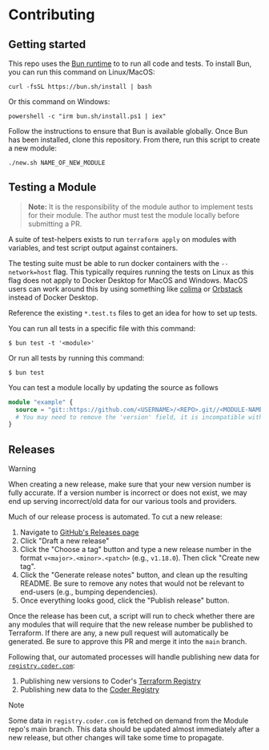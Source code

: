 # Contributing

## Getting started

This repo uses the [Bun runtime](https://bun.sh/) to to run all code and tests. To install Bun, you can run this command on Linux/MacOS:

```shell
curl -fsSL https://bun.sh/install | bash
```

Or this command on Windows:

```shell
powershell -c "irm bun.sh/install.ps1 | iex"
```

Follow the instructions to ensure that Bun is available globally. Once Bun has been installed, clone this repository. From there, run this script to create a new module:

```shell
./new.sh NAME_OF_NEW_MODULE
```

## Testing a Module

> **Note:** It is the responsibility of the module author to implement tests for their module. The author must test the module locally before submitting a PR.

A suite of test-helpers exists to run `terraform apply` on modules with variables, and test script output against containers.

The testing suite must be able to run docker containers with the `--network=host` flag. This typically requires running the tests on Linux as this flag does not apply to Docker Desktop for MacOS and Windows. MacOS users can work around this by using something like [colima](https://github.com/abiosoft/colima) or [Orbstack](https://orbstack.dev/) instead of Docker Desktop.

Reference the existing `*.test.ts` files to get an idea for how to set up tests.

You can run all tests in a specific file with this command:

```shell
$ bun test -t '<module>'
```

Or run all tests by running this command:

```shell
$ bun test
```

You can test a module locally by updating the source as follows

```tf
module "example" {
  source = "git::https://github.com/<USERNAME>/<REPO>.git//<MODULE-NAME>?ref=<BRANCH-NAME>"
  # You may need to remove the 'version' field, it is incompatible with some sources.
}
```

## Releases

> [!WARNING]
> When creating a new release, make sure that your new version number is fully accurate. If a version number is incorrect or does not exist, we may end up serving incorrect/old data for our various tools and providers.

Much of our release process is automated. To cut a new release:

1. Navigate to [GitHub's Releases page](https://github.com/coder/modules/releases)
2. Click "Draft a new release"
3. Click the "Choose a tag" button and type a new release number in the format `v<major>.<minor>.<patch>` (e.g., `v1.18.0`). Then click "Create new tag".
4. Click the "Generate release notes" button, and clean up the resulting README. Be sure to remove any notes that would not be relevant to end-users (e.g., bumping dependencies).
5. Once everything looks good, click the "Publish release" button.

Once the release has been cut, a script will run to check whether there are any modules that will require that the new release number be published to Terraform. If there are any, a new pull request will automatically be generated. Be sure to approve this PR and merge it into the `main` branch.

Following that, our automated processes will handle publishing new data for [`registry.coder.com`](https://github.com/coder/registry.coder.com/):

1. Publishing new versions to Coder's [Terraform Registry](https://registry.terraform.io/providers/coder/coder/latest)
2. Publishing new data to the [Coder Registry](https://registry.coder.com)

> [!NOTE]
> Some data in `registry.coder.com` is fetched on demand from the Module repo's main branch. This data should be updated almost immediately after a new release, but other changes will take some time to propagate.
